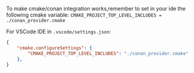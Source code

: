 To make cmake/conan integration works,remember to set in your ide the following cmake variable: `CMAKE_PROJECT_TOP_LEVEL_INCLUDES = ./conan_provider.cmake`

For VSCode IDE in `.vscode/settings.json`:
```json
{
    "cmake.configureSettings": {
        "CMAKE_PROJECT_TOP_LEVEL_INCLUDES": "./conan_provider.cmake"
    },    
}
```